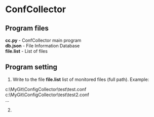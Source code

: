 # ConfCollector

## Program files
**cc.py** - ConfCollector main program  
**db.json** - File Information Database  
**file.list** - List of files

## Program setting
1) Write to the file **file.list** list of monitored files (full path). Example:
  
c:\MyGit\ConfigCollector\test\test.conf  
c:\MyGit\ConfigCollector\test\test2.conf  
...  

2) 